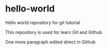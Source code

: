 # hello-world
Hello world repository for git tutorial

This repository is used for learn Git and Github

One more paragraph edited direct in Github
